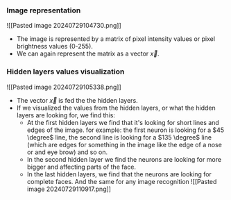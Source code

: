 ### Image representation
![[Pasted image 20240729104730.png]]
- The image is represented by a matrix of pixel intensity values or pixel brightness values (0-255).
- We can again represent the matrix as a vector $\vec{x}$.
### Hidden layers values visualization
![[Pasted image 20240729105338.png]]
- The vector $\vec{x}$ is fed the the hidden layers.
- If we visualized the values from the hidden layers, or what the hidden layers are looking for, we find this:
	- At the first hidden layers we find that it's looking for short lines and edges of the image. for example: the first neuron is looking for a $45 \degree$ line, the second line is looking for a $135 \degree$ line (which are edges for something in the image like the edge of a nose or and eye brow) and so on.
	- In the second hidden layer we find the neurons are looking for more bigger and affecting parts of the face.
	- In the last hidden layers, we find that the neurons are looking for complete faces.
And the same for any image recognition
![[Pasted image 20240729110917.png]]